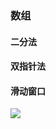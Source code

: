 ### 数组

#### 二分法

#### 双指针法

####  滑动窗口

![](https://code-thinking-1253855093.file.myqcloud.com/pics/%E6%95%B0%E7%BB%84%E6%80%BB%E7%BB%93.png)